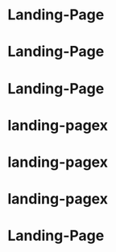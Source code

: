 # Landing-Page
# Landing-Page
# Landing-Page
# landing-pagex
# landing-pagex
# landing-pagex
# Landing-Page
